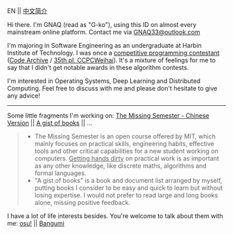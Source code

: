 EN || [中文简介](https://github.com/GNAQ/GNAQ/blob/main/README_cn.md)

Hi there. I'm GNAQ (read as "G-ko"), using this ID on almost every mainstream online platform. Contact me via [GNAQ33@outlook.com](mailto:gnaq33@outlook.com)

I'm majoring in Software Engineering as an undergraduate at Harbin Institute of Technology. I was once a <ins>competitive programming contestant</ins> ([Code Archive](https://github.com/GNAQ/Algorithm-Contest-Archive) / [35th pl. CCPCWeihai](https://board.xcpcio.com/ccpc/8th/weihai?group=%E6%AD%A3%E5%BC%8F%E9%98%9F%E4%BC%8D)). It's a mixture of feelings for me to say that I didn't get notable awards in these algorithm contests.


I'm interested in Operating Systems, Deep Learning and Distributed Computing. Feel free to discuss with me and please don't hesitate to give any advice!

---

Some little fragments I'm working on: [The Missing Semester - Chinese Version](https://github.com/CN-missemi/CN_missemi) || [A gist of books]() || ...

> - The Missing Semester is an open course offered by MIT, which mainly focuses on practical skills, engineering habits, effective tools and other critical capabilities for a new student working on computers. <ins>Getting hands dirty</ins> on practical work is as important as any other knowledge, like discrete maths, algorithms and formal languages.
> - "A gist of books" is a book and document list arranged by myself, putting books I consider to be easy and quick to learn but without losing expertise. I would not prefer to read large and long books alone, missing positive feedback.

I have a lot of life interests besides. You're welcome to talk about them with me: [osu!](https://osu.ppy.sh/users/13200045) || [Bangumi](https://bgm.tv/user/gnaq)
